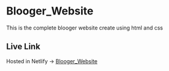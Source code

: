 # Blooger_Website
This is the complete blooger website create using html and css

## Live Link
Hosted in Netlify -> [Blooger_Website](https://bloogers.netlify.app/)
